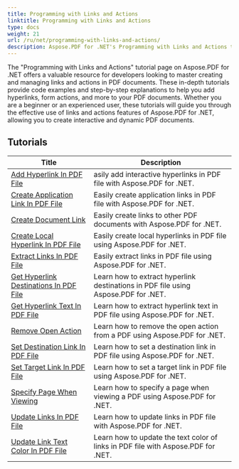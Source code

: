 ```yaml
---
title: Programming with Links and Actions
linktitle: Programming with Links and Actions
type: docs
weight: 21
url: /ru/net/programming-with-links-and-actions/
description: Aspose.PDF for .NET's Programming with Links and Actions tutorials are a comprehensive resource for mastering creating and managing interactive links in PDF documents.
---
```

The "Programming with Links and Actions" tutorial page on Aspose.PDF for .NET offers a valuable resource for developers looking to master creating and managing links and actions in PDF documents. These in-depth tutorials provide code examples and step-by-step explanations to help you add hyperlinks, form actions, and more to your PDF documents. Whether you are a beginner or an experienced user, these tutorials will guide you through the effective use of links and actions features of Aspose.PDF for .NET, allowing you to create interactive and dynamic PDF documents.

## Tutorials
| Title | Description |
| --- | --- | 
| [Add Hyperlink In PDF File](./add-hyperlink/) | asily add interactive hyperlinks in PDF file with Aspose.PDF for .NET. |  
| [Create Application Link In PDF File](./create-application-link/) | Easily create application links in PDF file with Aspose.PDF for .NET. |  
| [Create Document Link](./create-document-link/) | Easily create links to other PDF documents with Aspose.PDF for .NET. |  
| [Create Local Hyperlink In PDF File](./create-local-hyperlink/) | Easily create local hyperlinks in PDF file using Aspose.PDF for .NET. |  
| [Extract Links In PDF File](./extract-links/) | Easily extract links in PDF file using Aspose.PDF for .NET. |  
| [Get Hyperlink Destinations In PDF File](./get-hyperlink-destinations/) | Learn how to extract hyperlink destinations in PDF file using Aspose.PDF for .NET. |  
| [Get Hyperlink Text In PDF File](./get-hyperlink-text/) | Learn how to extract hyperlink text in PDF file using Aspose.PDF for .NET. |  
| [Remove Open Action](./remove-open-action/) | Learn how to remove the open action from a PDF using Aspose.PDF for .NET. |  
| [Set Destination Link In PDF File](./set-destination-link/) | Learn how to set a destination link in PDF file using Aspose.PDF for .NET. |  
| [Set Target Link In PDF File](./set-target-link/) | Learn how to set a target link in PDF file using Aspose.PDF for .NET. |  
| [Specify Page When Viewing](./specify-page-when-viewing/) | Learn how to specify a page when viewing a PDF using Aspose.PDF for .NET. |  
| [Update Links In PDF File](./update-links/) | Learn how to update links in PDF file with Aspose.PDF for .NET. |  
| [Update Link Text Color In PDF File](./update-link-text-color/) | Learn how to update the text color of links in PDF file with Aspose.PDF for .NET. |  